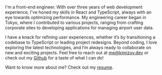I'm a front-end engineer. With over three years of web development experience, I've honed my skills in React and TypeScript, always with an eye towards optimizing performance. My engineering career began in Tokyo, where I contributed to various projects, ranging from crafting corporate sites to developing applications for managing airport user data.

I have a knack for refining user experiences, whether it’s by transitioning a codebase to TypeScript or leading project redesigns. Beyond coding, I love exploring the latest technologies, and I’m always ready to collaborate on new and exciting projects. Feel free to reach out at [me@kimizuy.dev](mailto:me@kimizuy.dev) or check out my [Github](https://github.com/kimizuy) for a taste of what I can do!

Want to know more about me? Check out my [resume](/resume).